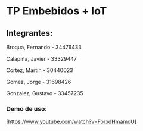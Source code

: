 # TP Embebidos + IoT
## Integrantes:

Broqua, Fernando - 34476433

Calapiña, Javier - 33329447

Cortez, Martín - 30440023

Gomez, Jorge - 31698426

Gonzalez, Gustavo - 33457235

### Demo de uso:
[https://www.youtube.com/watch?v=ForxdHmamoU]
